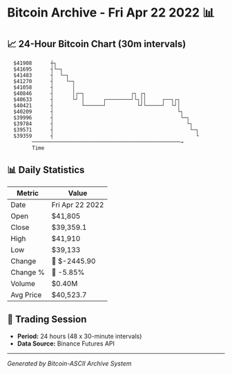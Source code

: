 # Bitcoin Archive - Fri Apr 22 2022 📊

## 📈 24-Hour Bitcoin Chart (30m intervals)

```
  $41908      ┼┐                                               
  $41695      ┤└─┐                                             
  $41483      ┤  └─┐                                           
  $41270      ┤    └─┐                                         
  $41058      ┤      │                                         
  $40846      ┤      │┌─┐               ┌┐ ┌┐                  
  $40633      ┤      └┘ │      ┌────────┘└┐││     ┌──┐┌┐       
  $40421      ┤         └──────┘          └┘└─────┘  └┘│       
  $40209      ┤                                        └┐      
  $39996      ┤                                         └─┐    
  $39784      ┤                                           └┐   
  $39571      ┤                                            └─┐ 
  $39359      ┤                                              └ 
        ────────────────────────────────────────────────→
        Time
```

## 📊 Daily Statistics

| Metric | Value |
|--------|-------|
| Date | Fri Apr 22 2022 |
| Open | $41,805 |
| Close | $39,359.1 |
| High | $41,910 |
| Low | $39,133 |
| Change | 🔴 $-2445.90 |
| Change % | 🔴 -5.85% |
| Volume | $0.40M |
| Avg Price | $40,523.7 |

## 📅 Trading Session

- **Period:** 24 hours (48 x 30-minute intervals)
- **Data Source:** Binance Futures API

---
*Generated by Bitcoin-ASCII Archive System*
